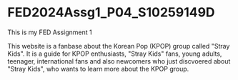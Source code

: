 # FED2024Assg1_P04_S10259149D
This is my FED Assignment 1

This website is a fanbase about the Korean Pop (KPOP) group called "Stray Kids". 
It is a guide for KPOP enthusiasts, "Stray Kids" fans, young adults, teenager, international fans and
also newcomers who just discvoered about "Stray Kids", who wants to learn more about the KPOP group. 


